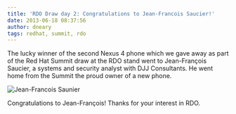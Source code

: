 ```yaml
---
title: 'RDO Draw day 2: Congratulations to Jean-Francois Saucier!'
date: 2013-06-18 08:37:56
author: dneary
tags: redhat, summit, rdo
---
```


The lucky winner of the second Nexus 4 phone which we gave away as part of the Red Hat Summit draw at the RDO stand went to Jean-François Saucier, a systems and security analyst with DJJ Consultants. He went home from the Summit the proud owner of a new phone.

![Jean-Francois Saunier](http://farm6.staticflickr.com/5340/9076467558_a3bff5b7f3_n.jpg)

Congratulations to Jean-François! Thanks for your interest in RDO.